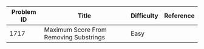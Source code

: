 | Problem ID | Title | Difficulty | Reference
| --- | --- | --- | ---
| 1717 | Maximum Score From Removing Substrings | Easy | 
